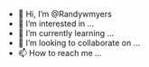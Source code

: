- 👋 Hi, I’m @Randywmyers
- 👀 I’m interested in ...
- 🌱 I’m currently learning ...
- 💞️ I’m looking to collaborate on ...
- 📫 How to reach me ...

<!---
Randywmyers/Randywmyers is a ✨ special ✨ repository because its `README.md` (this file) appears on your GitHub profile.
You can click the Preview link to take a look at your changes.
--->
